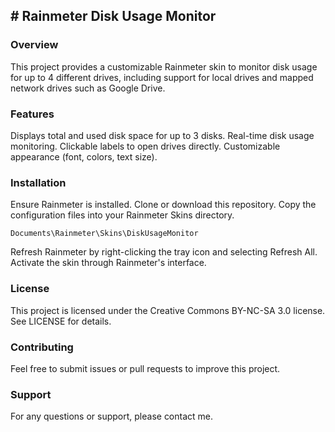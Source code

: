 ## # Rainmeter Disk Usage Monitor

### Overview

This project provides a customizable Rainmeter skin to monitor disk usage for up to 4 different drives, including support for local drives and mapped network drives such as Google Drive.

### Features

Displays total and used disk space for up to 3 disks.
Real-time disk usage monitoring.
Clickable labels to open drives directly.
Customizable appearance (font, colors, text size).

### Installation

Ensure Rainmeter is installed.
Clone or download this repository.
Copy the configuration files into your Rainmeter Skins directory.

`Documents\Rainmeter\Skins\DiskUsageMonitor`

Refresh Rainmeter by right-clicking the tray icon and selecting Refresh All.
Activate the skin through Rainmeter's interface.

### License

This project is licensed under the Creative Commons BY-NC-SA 3.0 license. See LICENSE for details.

### Contributing

Feel free to submit issues or pull requests to improve this project.

### Support

For any questions or support, please contact me.
